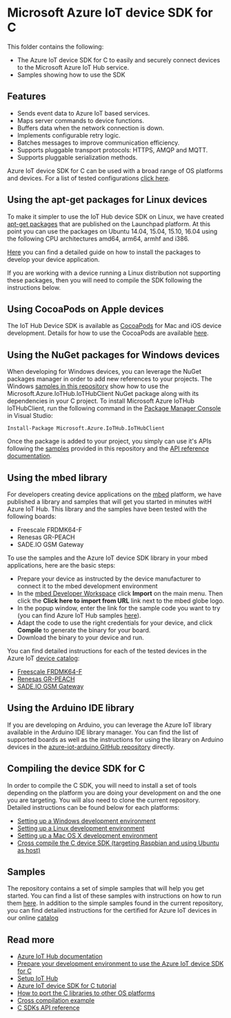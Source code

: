 # Microsoft Azure IoT device SDK for C

This folder contains the following:
* The Azure IoT device SDK for C to easily and securely connect devices to the Microsoft Azure IoT Hub service.
* Samples showing how to use the SDK

## Features

* Sends event data to Azure IoT based services.
* Maps server commands to device functions.
* Buffers data when the network connection is down.
* Implements configurable retry logic.
* Batches messages to improve communication efficiency.
* Supports pluggable transport protocols: HTTPS, AMQP and MQTT.
* Supports pluggable serialization methods.

Azure IoT device SDK for C can be used with a broad range of OS platforms and devices.
For a list of tested configurations [click here][device-catalog].

<a name="aptgetpackage"></a>
## Using the apt-get packages for Linux devices

To make it simpler to use the IoT Hub device SDK on Linux, we have created [apt-get packages][apt-get-packages] that are published on the Launchpad platform.
At this point you can use the packages on Ubuntu 14.04, 15.04, 15.10, 16.04 using the following CPU architectures amd64, arm64, armhf and i386.

[Here][apt-get-instructions] you can find a detailed guide on how to install the packages to develop your device application.

If you are working with a device running a Linux distribution not supporting these packages, then you will need to compile the SDK following the instructions below.

<a name="cocoapods"></a>
## Using CocoaPods on Apple devices

The IoT Hub Device SDK is available as [CocoaPods](https://cocoapods.org/) for Mac and iOS device development.
Details for how to use the CocoaPods are available [here](/iothub_client/samples/ios).

<a name="nugetpackage"></a>
## Using the NuGet packages for Windows devices

When developing for Windows devices, you can leverage the NuGet packages manager in order to add new references to your projects.
The Windows [samples in this repository][samples] show how to use the Microsoft.Azure.IoTHub.IoTHubClient NuGet package along with its dependencies in your C project.
To install Microsoft Azure IoTHub IoTHubClient, run the following command in the [Package Manager Console](https://docs.nuget.org/docs/start-here/using-the-package-manager-console) in Visual Studio:

   ```
   Install-Package Microsoft.Azure.IoTHub.IoTHubClient 
   ```
Once the package is added to your project, you simply can use it's APIs following the [samples][samples] provided in this repository and the [API reference documentation][c-api-reference].

<a name="mbed"></a>
## Using the mbed library

For developers creating device applications on the [mbed](http://mbed.org) platform, we have published a library and samples that will get you started in minutes witH Azure IoT Hub. This library and the samples have been tested with the following boards:
* Freescale FRDMK64-F
* Renesas GR-PEACH
* SADE.IO GSM Gateway

To use the samples and the Azure IoT device SDK library in your mbed applications, here are the basic steps:
* Prepare your device as instructed by the device manufacturer to connect it to the mbed development environment
* In the [mbed Developer Workspace](https://developer.mbed.org/compiler/) click **Import** on the main menu. Then click the **Click here to import from URL** link next to the mbed globe logo.
* In the popup window, enter the link for the sample code you want to try (you can find Azure IoT Hub samples [here](https://developer.mbed.org/users/AzureIoTClient/code/)).
* Adapt the code to use the right credentials for your device, and click **Compile** to generate the binary for your board.
* Download the binary to your device and run.

You can find detailed instructions for each of the tested devices in the Azure IoT [device catalog][device-catalog]:
* [Freescale FRDMK64-F](../doc/mbed_get_started.md)
* [Renesas GR-PEACH](https://catalog.azureiotsuite.com/details?title=GR_Peach-_-Renesas-Electronics-RZA1H-on-board&source=home-page)
* [SADE.IO GSM Gateway](https://catalog.azureiotsuite.com/details?title=SADE-IoT-Cloud-Family-_-GSM-Gateway&source=home-page)


<a name="arduino"></a>
## Using the Arduino IDE library

If you are developing on Arduino, you can leverage the Azure IoT library available in the Arduino IDE library manager.
You can find the list of supported boards as well as the instructions for using the library on Arduino devices in the [azure-iot-arduino GitHub repository](https://github.com/azure/azure-iot-arduino) directly.

<a name="compile"></a>
## Compiling the device SDK for C

In order to compile the C SDK, you will need to install a set of tools depending on the platform you are doing your development on and the one you are targeting.  You will also need to clone the current repository.
Detailed instructions can be found below for each platforms:

* [Setting up a Windows development environment](../doc/devbox_setup.md#windows)
* [Setting up a Linux development environment](../doc/devbox_setup.md#linux)
* [Setting up a Mac OS X development environment](../doc/devbox_setup.md#macos)
* [Cross compile the C device SDK (targeting Raspbian and using Ubuntu as host)](../doc/SDK_cross_compile_example.md)

## Samples

The repository contains a set of simple samples that will help you get started.
You can find a list of these samples with instructions on how to run them [here][samples]. 
In addition to the simple samples found in the current repository, you can find detailed instructions for the certified for Azure IoT devices in our online [catalog][device-catalog]

## Read more

* [Azure IoT Hub documentation][iot-hub-documentation]
* [Prepare your development environment to use the Azure IoT device SDK for C][devbox-setup]
* [Setup IoT Hub][setup-iothub]
* [Azure IoT device SDK for C tutorial][c-sdk-intro]
* [How to port the C libraries to other OS platforms][c-porting-guide]
* [Cross compilation example][c-cross-compile]
* [C SDKs API reference][c-api-reference]


[iot-dev-center]: http://azure.com/iotdev
[iot-hub-documentation]: https://docs.microsoft.com/en-us/azure/iot-hub/
[device-catalog]: https://catalog.azureiotsuite.com
[devbox-setup]: ../doc/devbox_setup.md
[setup-iothub]: https://aka.ms/howtocreateazureiothub
[c-sdk-intro]: https://azure.microsoft.com/documentation/articles/iot-hub-device-sdk-c-intro/
[c-porting-guide]: ../doc/porting_guide.md
[c-cross-compile]: ../doc/SDK_cross_compile_example.md
[c-api-reference]: https://azure.github.io/azure-iot-sdk-c
[apt-get-instructions]: ../doc/ubuntu_apt-get_sample_setup.md
[apt-get-packages]: https://launchpad.net/~aziotsdklinux/+archive/ubuntu/ppa-azureiot
[samples]: ./samples/
